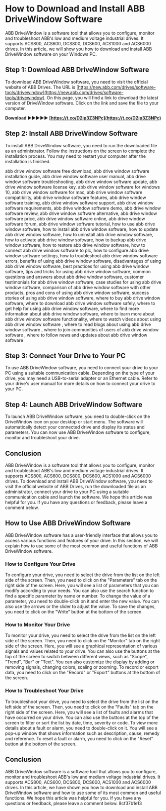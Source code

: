 
 
# How to Download and Install ABB DriveWindow Software
 
ABB DriveWindow is a software tool that allows you to configure, monitor and troubleshoot ABB's low and medium voltage industrial drives. It supports ACS800, ACS600, DCS800, DCS600, ACS1000 and ACS6000 drives. In this article, we will show you how to download and install ABB DriveWindow software on your Windows PC.
 
## Step 1: Download ABB DriveWindow Software
 
To download ABB DriveWindow software, you need to visit the official website of ABB Drives. The URL is [https://new.abb.com/drives/software-tools/drivewindow](https://new.abb.com/drives/software-tools/drivewindow). On this page, you will find a link to download the latest version of DriveWindow software. Click on the link and save the file to your computer.
 
**Download ►►►►► [https://t.co/D2ip3Z3NPc](https://t.co/D2ip3Z3NPc)**


 
## Step 2: Install ABB DriveWindow Software
 
To install ABB DriveWindow software, you need to run the downloaded file as an administrator. Follow the instructions on the screen to complete the installation process. You may need to restart your computer after the installation is finished.
 
abb drive window software free download,  abb drive window software installation guide,  abb drive window software user manual,  abb drive window software troubleshooting,  abb drive window software update,  abb drive window software license key,  abb drive window software for windows 10,  abb drive window software for mac,  abb drive window software compatibility,  abb drive window software features,  abb drive window software training,  abb drive window software support,  abb drive window software requirements,  abb drive window software demo,  abb drive window software review,  abb drive window software alternative,  abb drive window software price,  abb drive window software online,  abb drive window software forum,  abb drive window software tutorial,  how to use abb drive window software,  how to install abb drive window software,  how to update abb drive window software,  how to uninstall abb drive window software,  how to activate abb drive window software,  how to backup abb drive window software,  how to restore abb drive window software,  how to connect abb drive window software to plc,  how to configure abb drive window software settings,  how to troubleshoot abb drive window software errors,  benefits of using abb drive window software,  disadvantages of using abb drive window software,  best practices for using abb drive window software,  tips and tricks for using abb drive window software,  common questions and answers about abb drive window software,  customer testimonials for abb drive window software,  case studies for using abb drive window software,  comparison of abb drive window software with other products,  pros and cons of using abb drive window software,  success stories of using abb drive window software,  where to buy abb drive window software,  where to download abb drive window software safely,  where to get help for using abb drive window software,  where to find more information about abb drive window software,  where to learn more about abb drive window software functionality,  where to watch videos about using abb drive window software ,  where to read blogs about using abb drive window software ,  where to join communities of users of abb drive window software ,  where to follow news and updates about abb drive window software
 
## Step 3: Connect Your Drive to Your PC
 
To use ABB DriveWindow software, you need to connect your drive to your PC using a suitable communication cable. Depending on the type of your drive, you may need a USB-to-serial adapter or an Ethernet cable. Refer to your drive's user manual for more details on how to connect your drive to your PC.
 
## Step 4: Launch ABB DriveWindow Software
 
To launch ABB DriveWindow software, you need to double-click on the DriveWindow icon on your desktop or start menu. The software will automatically detect your connected drive and display its status and parameters. You can now use ABB DriveWindow software to configure, monitor and troubleshoot your drive.
 
## Conclusion
 
ABB DriveWindow is a software tool that allows you to configure, monitor and troubleshoot ABB's low and medium voltage industrial drives. It supports ACS800, ACS600, DCS800, DCS600, ACS1000 and ACS6000 drives. To download and install ABB DriveWindow software, you need to visit the official website of ABB Drives, run the downloaded file as an administrator, connect your drive to your PC using a suitable communication cable and launch the software. We hope this article was helpful for you. If you have any questions or feedback, please leave a comment below.
  
## How to Use ABB DriveWindow Software
 
ABB DriveWindow software has a user-friendly interface that allows you to access various functions and features of your drive. In this section, we will explain how to use some of the most common and useful functions of ABB DriveWindow software.
 
### How to Configure Your Drive
 
To configure your drive, you need to select the drive from the list on the left side of the screen. Then, you need to click on the "Parameters" tab on the right side of the screen. Here, you will see a list of parameters that you can modify according to your needs. You can also use the search function to find a specific parameter by name or number. To change the value of a parameter, you need to double-click on it and enter the new value. You can also use the arrows or the slider to adjust the value. To save the changes, you need to click on the "Write" button at the bottom of the screen.
 
### How to Monitor Your Drive
 
To monitor your drive, you need to select the drive from the list on the left side of the screen. Then, you need to click on the "Monitor" tab on the right side of the screen. Here, you will see a graphical representation of various signals and values related to your drive. You can also use the buttons at the top of the screen to switch between different views, such as "Scope", "Trend", "Bar" or "Text". You can also customize the display by adding or removing signals, changing colors, scaling or zooming. To record or export data, you need to click on the "Record" or "Export" buttons at the bottom of the screen.
 
### How to Troubleshoot Your Drive
 
To troubleshoot your drive, you need to select the drive from the list on the left side of the screen. Then, you need to click on the "Faults" tab on the right side of the screen. Here, you will see a list of faults and alarms that have occurred on your drive. You can also use the buttons at the top of the screen to filter or sort the list by date, time, severity or code. To view more details about a fault or alarm, you need to double-click on it. You will see a pop-up window that shows information such as description, cause, remedy and reference. To reset a fault or alarm, you need to click on the "Reset" button at the bottom of the screen.
 
## Conclusion
 
ABB DriveWindow software is a software tool that allows you to configure, monitor and troubleshoot ABB's low and medium voltage industrial drives. It supports ACS800, ACS600, DCS800, DCS600, ACS1000 and ACS6000 drives. In this article, we have shown you how to download and install ABB DriveWindow software and how to use some of its most common and useful functions. We hope this article was helpful for you. If you have any questions or feedback, please leave a comment below.
 8cf37b1e13
 
